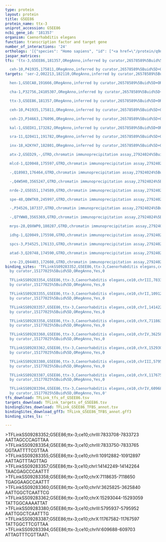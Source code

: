 ```yaml
---
type: protein
layout: protein
title: G5EE86
protein_name: ttx-3
uniprot_accession: G5EE86
ncbi_gene_id: '181357'
organism: Caenorhabditis elegans
function: transcription factor and target gene
number_of_interactions: '24'
orthologs: '[{"species": "Homo sapiens", "id": ["<a href=\"/protein/q9nq69\">Q9NQ69</a>"]}]'
jaspar_matrices: 
tfs: 'ttx-3,G5EE86,181357,ORegAnno,inferred by curator,26578589%5Buid%5D+OR+15177025%5Buid%5D,Yes

  ceh-10,P41935,175811,ORegAnno,inferred by curator,26578589%5Buid%5D+OR+15177025%5Buid%5D,Yes'
targets: 'ser-2,O02213,182110,ORegAnno,inferred by curator,26578589%5Buid%5D+OR+15177025%5Buid%5D,Yes

  hen-1,G5ECA8,191666,ORegAnno,inferred by curator,26578589%5Buid%5D+OR+15177025%5Buid%5D,Yes

  cha-1,P32756,24105307,ORegAnno,inferred by curator,26578589%5Buid%5D+OR+15177025%5Buid%5D,Yes

  ttx-3,G5EE86,181357,ORegAnno,inferred by curator,26578589%5Buid%5D+OR+15177025%5Buid%5D,Yes

  ceh-10,P41935,175811,ORegAnno,inferred by curator,26578589%5Buid%5D+OR+15177025%5Buid%5D,Yes

  ceh-23,P34663,176096,ORegAnno,inferred by curator,26578589%5Buid%5D+OR+15177025%5Buid%5D,Yes

  kal-1,G5EDX1,173282,ORegAnno,inferred by curator,26578589%5Buid%5D+OR+15177025%5Buid%5D,Yes

  sra-11,Q20411,191782,ORegAnno,inferred by curator,26578589%5Buid%5D+OR+15177025%5Buid%5D,Yes

  inx-18,H2KYH7,182801,ORegAnno,inferred by curator,26578589%5Buid%5D+OR+15177025%5Buid%5D,Yes

  atx-2,G5ED29,-,GTRD,chromatin immunoprecipitation assay,27924024%5Buid%5D,No

  mlcd-1,Q20048,175597,GTRD,chromatin immunoprecipitation assay,27924024%5Buid%5D,No

  -,Q18983,176464,GTRD,chromatin immunoprecipitation assay,27924024%5Buid%5D,No

  -,Q4W5H0,3565247,GTRD,chromatin immunoprecipitation assay,27924024%5Buid%5D,No

  nrde-2,G5EG51,174589,GTRD,chromatin immunoprecipitation assay,27924024%5Buid%5D,No

  spe-48,Q8WTK0,245997,GTRD,chromatin immunoprecipitation assay,27924024%5Buid%5D,No

  -,P34526,187337,GTRD,chromatin immunoprecipitation assay,27924024%5Buid%5D,No

  -,Q7YWW8,3565369,GTRD,chromatin immunoprecipitation assay,27924024%5Buid%5D,No

  mrps-28,Q9XWP0,180287,GTRD,chromatin immunoprecipitation assay,27924024%5Buid%5D,No

  idhg-1,Q20049,175598,GTRD,chromatin immunoprecipitation assay,27924024%5Buid%5D,No

  spcs-3,P34525,176133,GTRD,chromatin immunoprecipitation assay,27924024%5Buid%5D,No

  atad-3,Q20748,174590,GTRD,chromatin immunoprecipitation assay,27924024%5Buid%5D,No

  sre-23,Q94403,172608,GTRD,chromatin immunoprecipitation assay,27924024%5Buid%5D,No'
binding_sites: 'TFLinkSS09283352,G5EE86,ttx-3,Caenorhabditis elegans,ce10,chrIII,7833708,7833723,+,ce10&position=chrIII:7833708-7833723,inferred
  by curator,15177025%5Buid%5D,ORegAnno,Yes,0

  TFLinkSS09283354,G5EE86,ttx-3,Caenorhabditis elegans,ce10,chrIII,7833750,7833765,+,ce10&position=chrIII:7833750-7833765,inferred
  by curator,15177025%5Buid%5D,ORegAnno,Yes,0

  TFLinkSS09283355,G5EE86,ttx-3,Caenorhabditis elegans,ce10,chrII,10912882,10912897,+,ce10&position=chrII:10912882-10912897,inferred
  by curator,15177025%5Buid%5D,ORegAnno,Yes,0

  TFLinkSS09283357,G5EE86,ttx-3,Caenorhabditis elegans,ce10,chrI,14142249,14142264,-,ce10&position=chrI:14142249-14142264,inferred
  by curator,15177025%5Buid%5D,ORegAnno,Yes,0

  TFLinkSS09283358,G5EE86,ttx-3,Caenorhabditis elegans,ce10,chrX,7118635,7118650,-,ce10&position=chrX:7118635-7118650,inferred
  by curator,15177025%5Buid%5D,ORegAnno,Yes,0

  TFLinkSS09283360,G5EE86,ttx-3,Caenorhabditis elegans,ce10,chrIV,3625825,3625840,+,ce10&position=chrIV:3625825-3625840,inferred
  by curator,15177025%5Buid%5D,ORegAnno,Yes,0

  TFLinkSS09283362,G5EE86,ttx-3,Caenorhabditis elegans,ce10,chrX,15293044,15293059,+,ce10&position=chrX:15293044-15293059,inferred
  by curator,15177025%5Buid%5D,ORegAnno,Yes,0

  TFLinkSS09283380,G5EE86,ttx-3,Caenorhabditis elegans,ce10,chrIII,5795937,5795952,+,ce10&position=chrIII:5795937-5795952,inferred
  by curator,15177025%5Buid%5D,ORegAnno,Yes,0

  TFLinkSS09283387,G5EE86,ttx-3,Caenorhabditis elegans,ce10,chrX,11767582,11767597,+,ce10&position=chrX:11767582-11767597,inferred
  by curator,15177025%5Buid%5D,ORegAnno,Yes,0

  TFLinkSS09283394,G5EE86,ttx-3,Caenorhabditis elegans,ce10,chrIV,609688,609703,+,ce10&position=chrIV:609688-609703,inferred
  by curator,15177025%5Buid%5D,ORegAnno,Yes,0'
tfs_download: TFLink_tfs_of_G5EE86.tsv
targets_download: TFLink_targets_of_G5EE86.tsv
bindingSites_download: TFLink_G5EE86_TFBS_annot.tsv
bindingSites_download_gff3: TFLink_G5EE86_TFBS_annot.gff3
binding_sites_ls: ''

---
```

\>TFLinkSS09283352;G5EE86;ttx-3;ce10;chrIII:7833708-7833723\AATTAGCCCAGTTAA\\>TFLinkSS09283354;G5EE86;ttx-3;ce10;chrIII:7833750-7833765\GGTAATTTTCGTTAA\\>TFLinkSS09283355;G5EE86;ttx-3;ce10;chrII:10912882-10912897\AATTAGTTTAGTTAG\\>TFLinkSS09283357;G5EE86;ttx-3;ce10;chrI:14142249-14142264\TAACGAGCCCAATTT\\>TFLinkSS09283358;G5EE86;ttx-3;ce10;chrX:7118635-7118650\TGAGGAAGCCAATTT\\>TFLinkSS09283360;G5EE86;ttx-3;ce10;chrIV:3625825-3625840\AATTGGCTCAATTCG\\>TFLinkSS09283362;G5EE86;ttx-3;ce10;chrX:15293044-15293059\TATTGGCAAAATTAT\\>TFLinkSS09283380;G5EE86;ttx-3;ce10;chrIII:5795937-5795952\AATTGGCTCAATTTG\\>TFLinkSS09283387;G5EE86;ttx-3;ce10;chrX:11767582-11767597\TATTGGCTTCGTTAA\\>TFLinkSS09283394;G5EE86;ttx-3;ce10;chrIV:609688-609703\ATTAGTTTCGTTAAT\